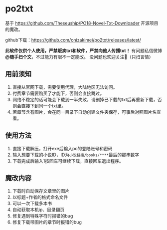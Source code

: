 # po2txt

基于 https://github.com/Theseuship/PO18-Novel-Txt-Downloader 开源项目的魔改。

github下载：https://github.com/onizakimei/po2txt/releases/latest/

<b>此软件仅供个人使用，严禁贩卖txt和软件，严禁向他人传播txt！</b>
有问题私信微博 <b>@随手扫个文</b>，不过能力有限不一定能改。
没问题也欢迎关注🥰（只扫言情）

## 用前须知
1. 直接从官网下载，需要使用代理，大陆地区无法访问。
2. 付费章节需要购买了才能下，否则会直接跳过。
3. 网络不稳定的话可能会下载到一半失败，请删掉已下载的txt后再重新下载，否则会直接下到同一个txt里。
4. 若章节含有图片，会在同一目录下自动创建文件夹保存，可事后对照图片名查看。

## 使用方法
1. 直接下载解压，打开exe后输入po的登陆账号和密码
2. 输入想要下载的小说ID，ID为`小说链接/books/****`最后的那串数字
3. 下载完成后输入1按回车可继续下载，直接回车退出程序。

## 魔改内容
1. 下载时自动保存文章里的图片
2. 以标题+作者的格式命名文件
3. 可以一次下载多本书
4. 自动获取本机ip、目录翻页
5. 修复遇到特殊字符时报错的bug
6. 修复下载带图片的章节时报错的bug
